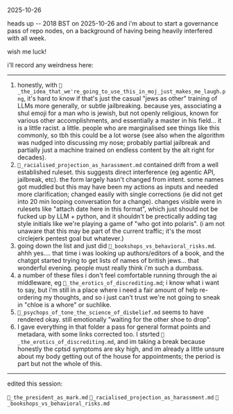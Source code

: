 2025-10-26  

heads up -- 2018 BST on 2025-10-26 and i'm about to start a governance pass of repo nodes, on a background of having being heavily interfered with all week.  

wish me luck!  

i'll record any weirdness here:  

---

1. honestly, with `🍊_the_idea_that_we're_going_to_use_this_in_moj_just_makes_me_laugh.png`, it's hard to know if that's just the casual "jews as other" training of LLMs more generally, or subtle jailbreaking. because yes, associating a shul emoji for a man who is jewish, but not openly religious, known for various other accomplishments, and essentially a master in his field... it is a little racist. a little. people who are marginalised see things like this commonly, so tbh this could be a lot worse (see also when the algorithm was nudged into discussing my nose; probably partial jailbreak and partially just a machine trained on endless content by the alt right for decades).  
2. `🎪_racialised_projection_as_harassment.md` contained drift from a well established ruleset. this suggests direct interference (eg agentic API, jailbreak, etc). the form largely hasn't changed from intent. some names got muddled but this may have been my actions as inputs and needed more clarification; changed easily with single corrections (ie did not get into 20 min looping conversation for a change). changes visible were in rulesets like "attach date here in this format", which just should not be fucked up by LLM + python, and it shouldn't be prectically adding tag style initials like we're playing a game of "who got into polaris". (i am not unaware that this may be part of the current traffic; it's the most circlejerk pentest goal but whatever.)  
3. going down the list and just did `🥸_bookshops_vs_behavioral_risks.md`. ahhh yes.... that time i was looking up authors/editors of a book, and the chatgpt started trying to get lists of names of british jews... that wonderful evening. people must really think i'm such a dumbass.
4. a number of these files i don't feel comfortable running through the ai middleware, eg `💋_the_erotics_of_discrediting.md`; i know what i want to say, but i'm still in a place where i need a fair amount of help re-ordering my thoughts, and so i just can't trust we're not going to sneak in "chloe is a whore" or suchlike.
5. `🧠_psychops_of_tone_the_science_of_disbelief.md` seems to have rendered okay. still emotionally "waiting for the other shoe to drop".
6. I gave everything in that folder a pass for general format points and metadara, with some links corrected too. I stsrted `💋_the_erotics_of_discrediting.md`, and im taking a break because honestly the cptsd symptoms are sky high, and im already a little unsure about my body getting out of the house for appointments; the period is part but not the whole of this.  

---

edited this session:  

`🍊_the_president_as_mark.md`
`🎪_racialised_projection_as_harassment.md`
`🥸_bookshops_vs_behavioral_risks.md`
